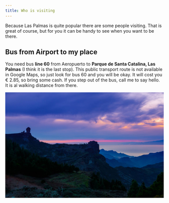 ```yaml
---
title: Who is visiting
---
```


Because Las Palmas is quite popular there are some people visiting. That is great of course, but for you it can be handy to see when you want to be there.

<ul class="visitors"></ul>

<p class="visitors-last-updated"></p>

## Bus from Airport to my place

You need bus **line 60** from Aeropuerto to **Parque de Santa Catalina, Las Palmas** (I think it is the last stop). This public transport route is not available in Google Maps, so just look for bus 60 and you will be okay. It will cost you € 2.85, so bring some cash. If you step out of the bus, call me to say hello. It is al walking distance from there.


![Sunset that did not happen](/images/no-sunset.jpg)

<script type="text/javascript">
  function formatDate(date, showMonth, showYear) {
    if (typeof showMonth === 'undefined') showMonth = true;
    if (typeof showYear === 'undefined') showYear = true;
    
    var months = ['January', 'February', 'March', 'April', 'May', 'June', 'July', 'August', 'September', 'October', 'November', 'December'];
    
    var text = [date.getDate()];
    if (showMonth) text.push(months[date.getMonth()]);
    if (showYear) text.push(date.getFullYear());
    return text.join(' ');
  }

  var request = new XMLHttpRequest();

  request.open('GET', 'https://www.googleapis.com/calendar/v3/calendars/ambccq4fdl3tmh24sjmm3jos7k@group.calendar.google.com/events?key=AIzaSyBopySRup3TQ-A7gAQCidyXJnUWP_peQiE', true);

  request.onload = function() {
    if (request.status >= 200 && request.status < 400) {
      var data = JSON.parse(request.responseText);

      var sorted = data.items.sort(function(key1, key2) {
        var start1 = key1.start.date || key1.start.dateTime;
        var start2 = key2.start.date || key2.start.dateTime;
        if (start1 < start2) return -1;
        if (start1 > start2) return 1;
        return 0;
      });

      Array.prototype.forEach.call(sorted, function(el, i) {
        var item = document.createElement('li');
        var start = el.start.date || el.start.dateTime;
        var end = el.end.date || el.end.dateTime;
        
        // Put <em> tags around the brackets
        var summary = el.summary.split('(').join('<em>(').split(')').join(')</em>');
        
        // Show the dates
        var startDateText = formatDate(new Date(start));
        var endDateText = formatDate(new Date(end));
        if (new Date(start).getYear() === new Date(end).getYear()) {
          if (new Date(start).getMonth() === new Date(end).getMonth()) {
            startDateText = formatDate(new Date(start), false, false);
          }
          else {
            startDateText = formatDate(new Date(start), true, false);
          }
        }
        
        // Set html and update the DOM
        item.innerHTML = summary + ' <span class="dates">(' + startDateText + ' - ' + endDateText + ')</span>';
        document.querySelector('ul.visitors').appendChild(item);
      });

      document.querySelector('.visitors-last-updated').textContent = 'This is automatically pulled out of my calendar and I last changed it on ' + formatDate(new Date(data.updated)) + '.';
    } else {
      // We reached our target server, but it returned an error
      document.querySelector('.visitors-last-updated').textContent = 'Something did go wrong, ask Adriaan for his schedule or try again.';
    }
  };

  request.send();
</script>
